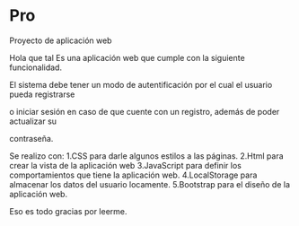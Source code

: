 # Pro
Proyecto de aplicación web

Hola que tal 
Es una aplicación web que cumple con la siguiente funcionalidad.

El sistema debe tener un modo de autentificación por el cual el usuario pueda registrarse

o iniciar sesión en caso de que cuente con un registro, además de poder actualizar su

contraseña.

Se realizo con:
1.CSS para darle algunos estilos a las páginas.
2.Html para crear la vista de la aplicación web 
3.JavaScript para definir los comportamientos que tiene la aplicación web.
4.LocalStorage para almacenar los datos del usuario locamente.
5.Bootstrap para el diseño de la aplicación web.

Eso es todo gracias por leerme.

